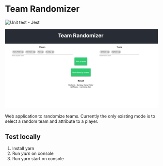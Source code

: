 # Team Randomizer

![Unit test - Jest](https://github.com/Cabeda/team-Randomizer/workflows/Unit%20test%20-%20Jest/badge.svg)

![Screenshot](./public/screenshot.png)

Web application to randomize teams. Currently the only existing mode is to select a random team and attribute to a player.

## Test locally

1. Install yarn
2. Run _yarn_ on console
3. Run yarn start on console

